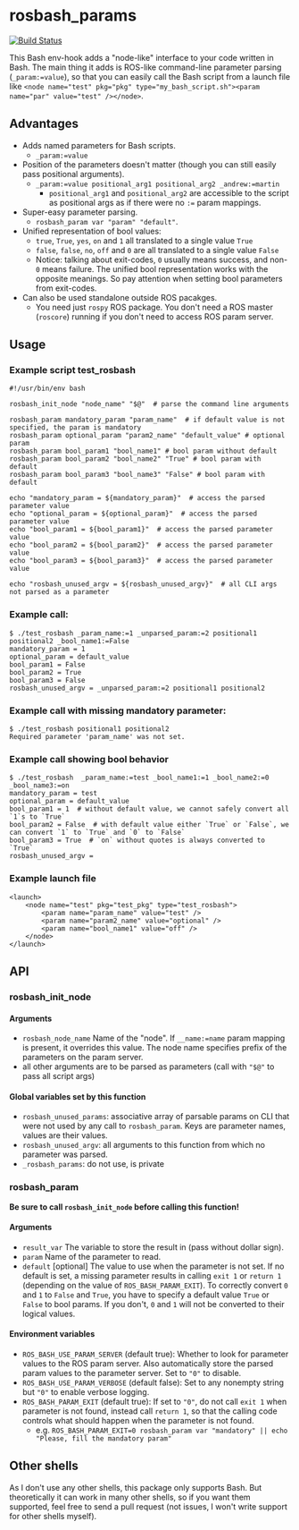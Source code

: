 # rosbash_params

[![Build Status](http://build.ros.org/buildStatus/icon?job=Idoc__rosbash_params__ubuntu_trusty_amd64)](http://build.ros.org/job/Idoc__rosbash_params__ubuntu_trusty_amd64/)

This Bash env-hook adds a "node-like" interface to your code written in Bash.
The main thing it adds is ROS-like command-line parameter parsing (`_param:=value`), so that you can easily call the 
Bash script from a launch file like 
`<node name="test" pkg="pkg" type="my_bash_script.sh"><param name="par" value="test" /></node>`.

## Advantages

* Adds named parameters for Bash scripts.
    * `_param:=value`
* Position of the parameters doesn't matter (though you can still easily pass positional arguments).
    * `_param:=value positional_arg1 positional_arg2 _andrew:=martin`
        * `positional_arg1` and `positional_arg2` are accessible to the script as positional args as if there were 
        no `:=` param mappings.
* Super-easy parameter parsing.
    * `rosbash_param var "param" "default"`.
* Unified representation of bool values:
    * `true`, `True`, `yes`, `on` and `1` all translated to a single value `True`
    * `false`, `false`, `no`, `off` and `0` are all translated to a single value `False`
    * Notice: talking about exit-codes, `0` usually means success, and non-`0` means failure. The unified bool 
    representation works with the opposite meanings. So pay attention when setting bool parameters from exit-codes.
* Can also be used standalone outside ROS pacakges.
    * You need just `rospy` ROS package. You don't need a ROS master (`roscore`) running if you don't need to access 
    ROS param server.
    
## Usage

### Example script test_rosbash

    #!/usr/bin/env bash
    
    rosbash_init_node "node_name" "$@"  # parse the command line arguments
    
    rosbash_param mandatory_param "param_name"  # if default value is not specified, the param is mandatory
    rosbash_param optional_param "param2_name" "default_value" # optional param
    rosbash_param bool_param1 "bool_name1" # bool param without default
    rosbash_param bool_param2 "bool_name2" "True" # bool param with default
    rosbash_param bool_param3 "bool_name3" "False" # bool param with default
    
    echo "mandatory_param = ${mandatory_param}"  # access the parsed parameter value
    echo "optional_param = ${optional_param}"  # access the parsed parameter value
    echo "bool_param1 = ${bool_param1}"  # access the parsed parameter value
    echo "bool_param2 = ${bool_param2}"  # access the parsed parameter value
    echo "bool_param3 = ${bool_param3}"  # access the parsed parameter value
    
    echo "rosbash_unused_argv = ${rosbash_unused_argv}"  # all CLI args not parsed as a parameter
    
### Example call:

    $ ./test_rosbash _param_name:=1 _unparsed_param:=2 positional1 positional2 _bool_name1:=False
    mandatory_param = 1
    optional_param = default_value
    bool_param1 = False
    bool_param2 = True
    bool_param3 = False
    rosbash_unused_argv = _unparsed_param:=2 positional1 positional2

### Example call with missing mandatory parameter:

    $ ./test_rosbash positional1 positional2
    Required parameter 'param_name' was not set.
    
### Example call showing bool behavior

    $ ./test_rosbash  _param_name:=test _bool_name1:=1 _bool_name2:=0 _bool_name3:=on
    mandatory_param = test
    optional_param = default_value
    bool_param1 = 1  # without default value, we cannot safely convert all `1`s to `True`
    bool_param2 = False  # with default value either `True` or `False`, we can convert `1` to `True` and `0` to `False`
    bool_param3 = True  # `on` without quotes is always converted to `True`
    rosbash_unused_argv = 
    
### Example launch file

    <launch>
        <node name="test" pkg="test_pkg" type="test_rosbash">
            <param name="param_name" value="test" />
            <param name="param2_name" value="optional" />
            <param name="bool_name1" value="off" />
        </node>
    </launch>
    
## API

### rosbash_init_node

#### Arguments

* `rosbash_node_name` Name of the "node". If `__name:=name` param mapping is present, it overrides this value. The 
node name specifies prefix of the parameters on the param server.
* all other arguments are to be parsed as parameters (call with `"$@"` to pass all script args)

#### Global variables set by this function

* `rosbash_unused_params`: associative array of parsable params on CLI that were not used by any call to 
`rosbash_param`. Keys are parameter names, values are their values.
* `rosbash_unused_argv`: all arguments to this function from which no parameter was parsed.
* `_rosbash_params`: do not use, is private

### rosbash_param

**Be sure to call `rosbash_init_node` before calling this function!**

#### Arguments

* `result_var` The variable to store the result in (pass without dollar sign).
* `param` Name of the parameter to read.
* `default` [optional] The value to use when the parameter is not set. If no default is set, a missing parameter
results in calling `exit 1` or `return 1` (depending on the value of `ROS_BASH_PARAM_EXIT`). To correctly convert 
`0` and `1` to `False` and `True`, you have to specify a default value `True` or `False` to bool params. If you don't, 
`0` and `1` will not be converted to their logical values.
                   
#### Environment variables

* `ROS_BASH_USE_PARAM_SERVER` (default true): Whether to look for parameter values to the ROS param server. Also 
automatically store the parsed param values to the parameter server. Set to `"0"` to disable.
* `ROS_BASH_USE_PARAM_VERBOSE` (default false): Set to any nonempty string but `"0"` to enable verbose logging.
* `ROS_BASH_PARAM_EXIT` (default true): If set to `"0"`, do not call `exit 1` when parameter is not found, instead
call `return 1`, so that the calling code controls what should happen when the parameter is not found.
    * e.g. `ROS_BASH_PARAM_EXIT=0 rosbash_param var "mandatory" || echo "Please, fill the mandatory param"`
    
## Other shells

As I don't use any other shells, this package only supports Bash. But theoretically it can work in many other shells,
so if you want them supported, feel free to send a pull request (not issues, I won't write support for other shells 
myself).

